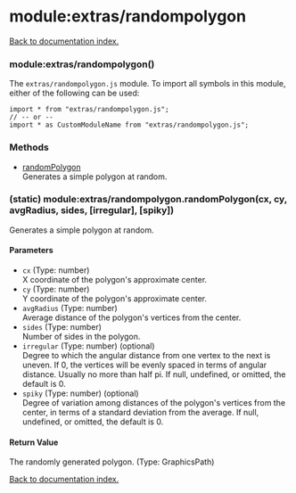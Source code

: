 # module:extras/randompolygon

[Back to documentation index.](index.md)

<a name='extras_randompolygon'></a>
### module:extras/randompolygon()

The <code>extras/randompolygon.js</code> module.
To import all symbols in this module, either of the following can be used:

    import * from "extras/randompolygon.js";
    // -- or --
    import * as CustomModuleName from "extras/randompolygon.js";

### Methods

* [randomPolygon](#extras_randompolygon.randomPolygon)<br>Generates a simple polygon at random.

<a name='extras_randompolygon.randomPolygon'></a>
### (static) module:extras/randompolygon.randomPolygon(cx, cy, avgRadius, sides, [irregular], [spiky])

Generates a simple polygon at random.

#### Parameters

* `cx` (Type: number)<br>X coordinate of the polygon's approximate center.
* `cy` (Type: number)<br>Y coordinate of the polygon's approximate center.
* `avgRadius` (Type: number)<br>Average distance of the polygon's vertices from the center.
* `sides` (Type: number)<br>Number of sides in the polygon.
* `irregular` (Type: number) (optional)<br>Degree to which the angular distance from one vertex to the next is uneven. If 0, the vertices will be evenly spaced in terms of angular distance. Usually no more than half pi. If null, undefined, or omitted, the default is 0.
* `spiky` (Type: number) (optional)<br>Degree of variation among distances of the polygon's vertices from the center, in terms of a standard deviation from the average. If null, undefined, or omitted, the default is 0.

#### Return Value

The randomly generated polygon. (Type: GraphicsPath)

[Back to documentation index.](index.md)
